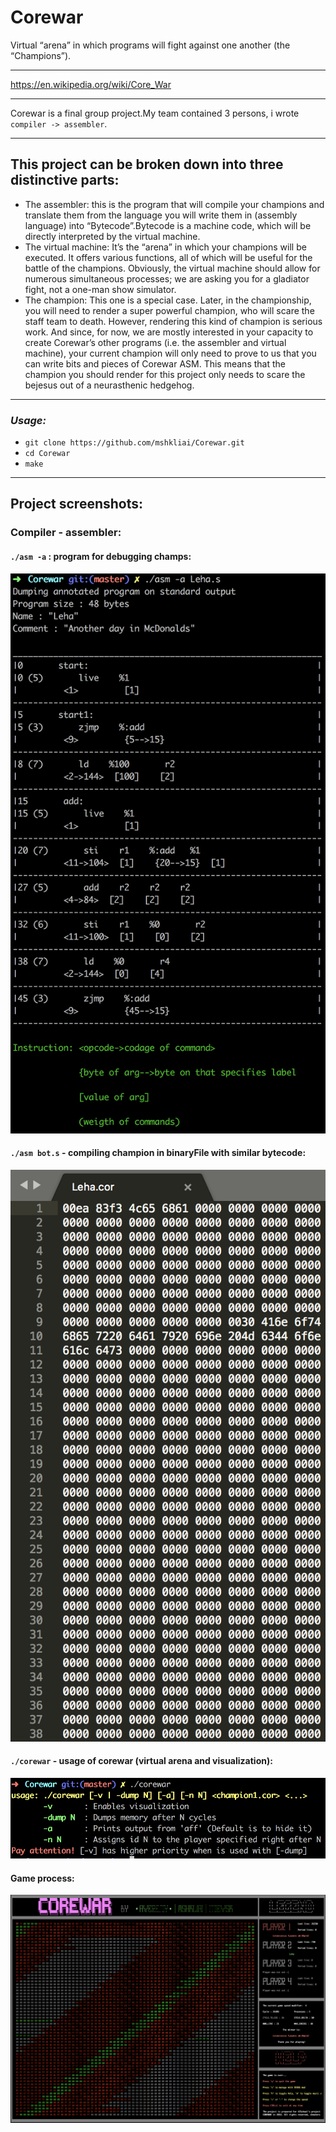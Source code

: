 # Corewar
Virtual “arena” in which programs will fight against one another (the “Champions”).
***

<https://en.wikipedia.org/wiki/Core_War>

***
Corewar is a final group project.My team contained 3 persons, i wrote `compiler -> assembler`.

***
## This project can be broken down into three distinctive parts:
* The assembler: this is the program that will compile your champions and translate
them from the language you will write them in (assembly language) into “Bytecode”.Bytecode
is a machine code, which will be directly interpreted by the virtual
machine.
* The virtual machine: It’s the “arena” in which your champions will be executed.
It offers various functions, all of which will be useful for the battle of the champions.
Obviously, the virtual machine should allow for numerous simultaneous processes;
we are asking you for a gladiator fight, not a one-man show simulator.
* The champion: This one is a special case. Later, in the championship, you will
need to render a super powerful champion, who will scare the staff team to death.
However, rendering this kind of champion is serious work. And since, for now, we
are mostly interested in your capacity to create Corewar’s other programs (i.e. the
assembler and virtual machine), your current champion will only need to prove to
us that you can write bits and pieces of Corewar ASM. This means that the champion
you should render for this project only needs to scare the bejesus out of a
neurasthenic hedgehog.

***

### ***Usage:***

* `git clone https://github.com/mshkliai/Corewar.git`
* `cd Corewar`
* `make`

***
## Project screenshots:
### Compiler - assembler:
#### `./asm -a` : program for debugging champs:
![a:](https://github.com/mshkliai/Corewar/raw/master/screenshots/flagA.png)
#### `./asm bot.s` - compiling champion in binaryFile with similar bytecode:
![a:](https://github.com/mshkliai/Corewar/raw/master/screenshots/byteCode.png)
#### `./corewar` - usage of corewar (virtual arena and visualization):
![a:](https://github.com/mshkliai/Corewar/raw/master/screenshots/vmUsage.png)
#### Game process:
![a:](https://github.com/mshkliai/Corewar/raw/master/screenshots/corewar.png)
